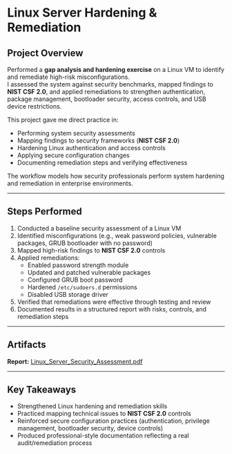 # Linux Server Hardening & Remediation

## Project Overview

Performed a **gap analysis and hardening exercise** on a Linux VM to identify and remediate high-risk misconfigurations.  
I assessed the system against security benchmarks, mapped findings to **NIST CSF 2.0**, and applied remediations to strengthen authentication, package management, bootloader security, access controls, and USB device restrictions.

This project gave me direct practice in:

- Performing system security assessments
- Mapping findings to security frameworks (**NIST CSF 2.0**)
- Hardening Linux authentication and access controls
- Applying secure configuration changes
- Documenting remediation steps and verifying effectiveness

The workflow models how security professionals perform system hardening and remediation in enterprise environments.

---

## Steps Performed

1. Conducted a baseline security assessment of a Linux VM
2. Identified misconfigurations (e.g., weak password policies, vulnerable packages, GRUB bootloader with no password)
3. Mapped high-risk findings to **NIST CSF 2.0** controls
4. Applied remediations:
   - Enabled password strength module
   - Updated and patched vulnerable packages
   - Configured GRUB boot password
   - Hardened `/etc/sudoers.d` permissions
   - Disabled USB storage driver
5. Verified that remediations were effective through testing and review
6. Documented results in a structured report with risks, controls, and remediation steps

---

## Artifacts

**Report:** [Linux_Server_Security_Assessment.pdf](Linux-Server-Hardening-Compliance/Linux_Server_Security_Assessment.pdf)

---

## Key Takeaways

- Strengthened Linux hardening and remediation skills
- Practiced mapping technical issues to **NIST CSF 2.0** controls
- Reinforced secure configuration practices (authentication, privilege management, bootloader security, device controls)
- Produced professional-style documentation reflecting a real audit/remediation process
